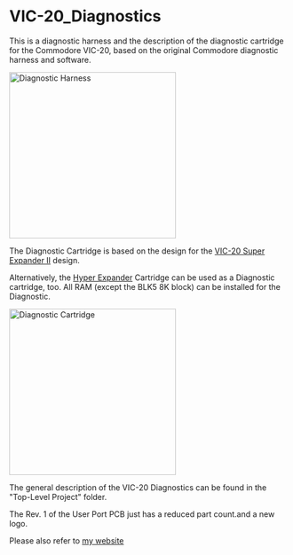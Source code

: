 # VIC-20_Diagnostics
This is a diagnostic  harness and the description of the diagnostic cartridge for the Commodore VIC-20, based on the original Commodore diagnostic harness and software.

<img src="https://github.com/svenpetersen1965/VIC-20_Diagnostics/blob/main/Top%20Level%20Project/Rev.%200/Pictures/6501_diagnostic_harness_complete.JPG" width="300" alt="Diagnostic Harness">

The Diagnostic Cartridge is based on the design for the <a href="https://github.com/svenpetersen1965/Commodore-VIC-20-Super-Expander-II">VIC-20 Super Expander II</a> design.

Alternatively, the <a href="https://github.com/svenpetersen1965/VIC-20-Hyper-Expander">Hyper Expander</a> Cartridge can be used as a Diagnostic cartridge, too. All RAM (except the BLK5 8K block) can be installed for the Diagnostic.  

<img src="https://github.com/svenpetersen1965/VIC-20_Diagnostics/blob/main/Top%20Level%20Project/Rev.%200/Pictures/6391_-_diagnostic_cartridge%20.JPG" width="300" alt="Diagnostic Cartridge">

The general description of the VIC-20 Diagnostics can be found in the "Top-Level Project" folder.

The Rev. 1 of the User Port PCB just has a reduced part count.and a new logo.

Please also refer to <a href="http://tech.guitarsite.de/vic-20_diagnostics.html">my website</a>
